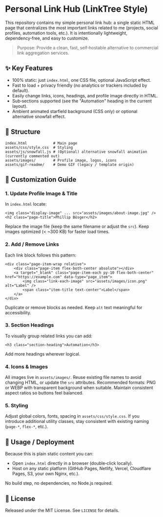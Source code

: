 # Personal Link Hub (LinkTree Style)

This repository contains my simple personal link hub: a single static HTML page that centralizes the most important links related to me (projects, social profiles, automation tools, etc.). It is intentionally lightweight, dependency‑free, and easy to customize.

> Purpose: Provide a clean, fast, self‑hostable alternative to commercial link aggregation services.

## ✨ Key Features

- 100% static: just `index.html`, one CSS file, optional JavaScript effect.
- Fast to load + privacy friendly (no analytics or trackers included by default).
- Easily change links, icons, headings, and profile image directly in HTML.
- Sub‑sections supported (see the "Automation" heading in the current layout).
- Ambient animated starfield background (CSS only) or optional alternative snowfall effect.

## 📂 Structure

```
index.html            # Main page
assets/css/style.css  # Styling
assets/js/snowfall.js # (Optional) alternative snowfall animation (currently commented out)
assets/images/        # Profile image, logos, icons
assets/gif-readme/    # Demo GIF (legacy / template origin)
```

## 🔧 Customization Guide

### 1. Update Profile Image & Title

In `index.html` locate:

```
<img class="display-image" ... src="assets/images/about-image.jpg" />
<h2 class="page-title">Phillip Bösger</h2>
```

Replace the image file (keep the same filename or adjust the `src`). Keep images optimized (< ~300 KB) for faster load times.

### 2. Add / Remove Links

Each link block follows this pattern:

```
<div class="page-item-wrap relative">
    <div class="page-item flex-both-center absolute"></div>
    <a target="_blank" class="page-item-each py-10 flex-both-center" href="https://example.com" data-type="page_item">
        <img class="link-each-image" src="assets/images/icon.png" alt="Label" />
        <span class="item-title text-center">Label</span>
    </a>
</div>
```

Duplicate or remove blocks as needed. Keep `alt` text meaningful for accessibility.

### 3. Section Headings

To visually group related links you can add:

```
<h3 class="section-heading">Automation</h3>
```

Add more headings wherever logical.

### 4. Icons & Images

All images live in `assets/images/`. Reuse existing file names to avoid changing HTML, or update the `src` attributes. Recommended formats: PNG or WEBP with transparent background when suitable. Maintain consistent aspect ratios so buttons feel balanced.

### 5. Styling

Adjust global colors, fonts, spacing in `assets/css/style.css`. If you introduce additional utility classes, stay consistent with existing naming (`page-*`, `flex-*`, etc.).

## 🚀 Usage / Deployment

Because this is plain static content you can:

- Open `index.html` directly in a browser (double‑click locally).
- Host on any static platform (GitHub Pages, Netlify, Vercel, Cloudflare Pages, S3, your own Nginx, etc.).

No build step, no dependencies, no Node.js required.

## 📄 License

Released under the MIT License. See `LICENSE` for details.
